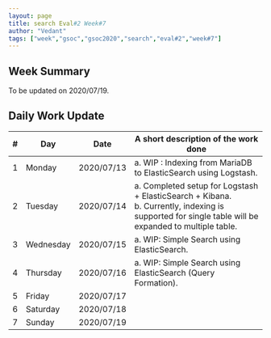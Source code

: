 ```yaml
---
layout: page
title: search Eval#2 Week#7
author: "Vedant"
tags: ["week","gsoc","gsoc2020","search","eval#2","week#7"]
---
```


## Week Summary

To be updated on 2020/07/19.

## Daily Work Update

|\#|Day|Date|A short description of the work done|  
|---	|---	|---	|---	|  
|1   	| Monday 	|   2020/07/13	| a. WIP : Indexing from MariaDB to ElasticSearch using Logstash. |  
|2   	| Tuesday  	|   2020/07/14	|  a. Completed setup for Logstash + ElasticSearch + Kibana. <br> b. Currently, indexing is supported for single table will be expanded to multiple table. 	|  
|3   	| Wednesday  	|  2020/07/15 	| a. WIP: Simple Search using ElasticSearch.  	|  
|4   	| Thursday  	|   2020/07/16	| a. WIP: Simple Search using ElasticSearch (Query Formation).  	|  
|5   	| Friday  	|   2020/07/17	|   	|  
|6   	| Saturday  	|   2020/07/18	|   	|  
|7   	| Sunday  	|   2020/07/19	|   	|  

